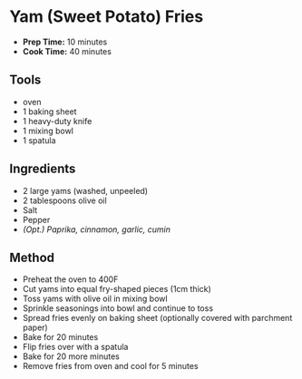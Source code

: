 # Yam (Sweet Potato) Fries

- **Prep Time:** 10 minutes
- **Cook Time:** 40 minutes

## Tools

- oven
- 1 baking sheet
- 1 heavy-duty knife
- 1 mixing bowl
- 1 spatula

## Ingredients

- 2 large yams (washed, unpeeled)
- 2 tablespoons olive oil
- Salt
- Pepper
- *(Opt.) Paprika, cinnamon, garlic, cumin*

## Method

- Preheat the oven to 400F
- Cut yams into equal fry-shaped pieces (1cm thick)
- Toss yams with olive oil in mixing bowl
- Sprinkle seasonings into bowl and continue to toss
- Spread fries evenly on baking sheet (optionally covered with parchment paper)
- Bake for 20 minutes
- Flip fries over with a spatula
- Bake for 20 more minutes
- Remove fries from oven and cool for 5 minutes
